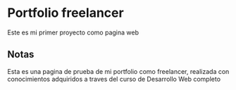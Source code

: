 # Portfolio freelancer

Este es mi primer proyecto como pagina web

## Notas 

Esta es una pagina de prueba de mi portfolio como freelancer, realizada con conocimientos adquiridos a traves del curso de Desarrollo Web completo
